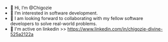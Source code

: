 - 👋 Hi, I’m @Chigozie
- 👀 I’m interested in software development.
- 🌱 I am looking forward to collaborating with my fellow software developers to solve real-world problems.
- 💞️  I'm active on linkedin >> https://www.linkedin.com/in/chigozie-divine-525a2122a
